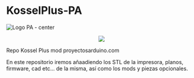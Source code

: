 # KosselPlus-PA

![Logo PA](http://tienda.proyectosarduino.com/img/tienda-proyectos-arduino-1418304935.jpg) - center

<p align="center">
  <img src="http://i58.tinypic.com/2vkf4mh.png">
</p>

Repo Kossel Plus mod proyectosarduino.com

En este repositorio iremos añaadiendo los STL de la impresora, planos, firmware, cad etc... de la misma, 
así como los mods y piezas opcionales.


